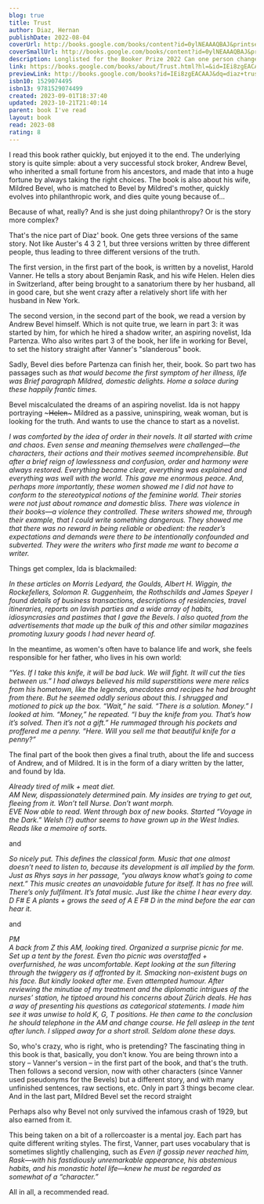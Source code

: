```yaml
---
blog: true
title: Trust
author: Diaz, Hernan
publishDate: 2022-08-04
coverUrl: http://books.google.com/books/content?id=0ylNEAAAQBAJ&printsec=frontcover&img=1&zoom=1&edge=curl&source=gbs_api
coverSmallUrl: http://books.google.com/books/content?id=0ylNEAAAQBAJ&printsec=frontcover&img=1&zoom=5&edge=curl&source=gbs_api
description: Longlisted for the Booker Prize 2022 Can one person change the course of history? 'Genius' Lauren Groff A sweeping, breathtakingly ambitious novel about power, wealth and truth, told by four unique, interlocking voices and set against the backdrop of turbulent 1920s New York. The legendary Wall Street tycoon whose immense wealth gives him the power to do almost anything. The second-generation Italian immigrant tasked with recording his life story. The reclusive, aristocratic wife. And the writer who observes them from afar. In a city devoted to making money and making stories like no other, where wealth means power, who gets to tell the truth? And to rise to the top of a glittering, destructive world, what - and who - do you have to sacrifice?
link: https://books.google.com/books/about/Trust.html?hl=&id=IEi8zgEACAAJ
previewLink: http://books.google.com/books?id=IEi8zgEACAAJ&dq=diaz+trust&hl=&as_pt=BOOKS&cd=4&source=gbs_api
isbn10: 1529074495
isbn13: 9781529074499
created: 2023-09-01T18:37:40
updated: 2023-10-21T21:40:14
parent: book I've read
layout: book
read: 2023-08
rating: 8
---
```

  
I read this book rather quickly, but enjoyed it to the end. The underlying story is quite simple: about a very successful stock broker, Andrew Bevel, who inherited a small fortune from his ancestors, and made that into a huge fortune by always taking the right choices. The book is also about his wife, Mildred Bevel, who is matched to Bevel by Mildred's mother, quickly evolves into philanthropic work, and dies quite young because of...  
  
Because of what, really? And is she just doing philanthropy? Or is the story more complex?  
  
That's the nice part of Diaz' book. One gets three versions of the same story. Not like Auster's 4 3 2 1, but three versions written by three different people, thus leading to three different versions of the truth.  
  
The first version, in the first part of the book, is written by a novelist, Harold Vanner. He tells a story about Benjamin Rask, and his wife Helen. Helen dies in Switzerland, after being brought to a sanatorium there by her husband, all in good care, but she went crazy after a relatively short life with her husband in New York.  
  
The second version, in the second part of the book, we read a version by Andrew Bevel himself. Which is not quite true, we learn in part 3: it was started by him, for which he hired a shadow writer, an aspiring novelist, Ida Partenza. Who also writes part 3 of the book, her life in working for Bevel, to set the history straight after Vanner's "slanderous" book.  
  
Sadly, Bevel dies before Partenza can finish her, their, book. So part two has passages such as _that would become the first symptom of her illness, life was Brief paragraph Mildred, domestic delights. Home a solace during these happily frantic times._  
  
Bevel miscalculated the dreams of an aspiring novelist. Ida is not happy portraying ~~~Helen~~~ Mildred as a passive, uninspiring, weak woman, but is looking for the truth. And wants to use the chance to start as a novelist.   
  
_I was comforted by the idea of order in their novels. It all started with crime and chaos. Even sense and meaning themselves were challenged—the characters, their actions and their motives seemed incomprehensible. But after a brief reign of lawlessness and confusion, order and harmony were always restored. Everything became clear, everything was explained and everything was well with the world. This gave me enormous peace. And, perhaps more importantly, these women showed me I did not have to conform to the stereotypical notions of the feminine world. Their stories were not just about romance and domestic bliss. There was violence in their books—a violence they controlled. These writers showed me, through their example, that I could write something dangerous. They showed me that there was no reward in being reliable or obedient: the reader’s expectations and demands were there to be intentionally confounded and subverted. They were the writers who first made me want to become a writer._  
  
Things get complex, Ida is blackmailed:  
  
_In these articles on Morris Ledyard, the Goulds, Albert H. Wiggin, the Rockefellers, Solomon R. Guggenheim, the Rothschilds and James Speyer I found details of business transactions, descriptions of residencies, travel itineraries, reports on lavish parties and a wide array of habits, idiosyncrasies and pastimes that I gave the Bevels. I also quoted from the advertisements that made up the bulk of this and other similar magazines promoting luxury goods I had never heard of._  
  
In the meantime, as women's often have to balance life and work, she feels responsible for her father, who lives in his own world:  
  
_“Yes. If I take this knife, it will be bad luck. We will fight. It will cut the ties between us.” I had always believed his mild superstitions were mere relics from his hometown, like the legends, anecdotes and recipes he had brought from there. But he seemed oddly serious about this. I shrugged and motioned to pick up the box. “Wait,” he said. “There is a solution. Money.” I looked at him. “Money,” he repeated. “I buy the knife from you. That’s how it’s solved. Then it’s not a gift.” He rummaged through his pockets and proffered me a penny. “Here. Will you sell me that beautiful knife for a penny?”_  
  
The final part of the book then gives a final truth, about the life and success of Andrew, and of Mildred. It is in the form of a diary written by the latter, and found by Ida.  
  
_Already tired of milk + meat diet.  
AM New, dispassionately determined pain. My insides are trying to get out, fleeing from it. Won’t tell Nurse. Don’t want morph.  
EVE Now able to read. Went through box of new books. Started “Voyage in the Dark.” Welsh (?) author seems to have grown up in the West Indies. Reads like a memoire of sorts._  
  
and  
  
_So nicely put. This defines the classical form. Music that one almost doesn’t need to listen to, because its development is all implied by the form. Just as Rhys says in her passage, “you always know what’s going to come next.” This music creates an unavoidable future for itself. It has no free will. There’s only fulfilment. It’s fatal music. Just like the chime I hear every day. D F# E A plants + grows the seed of A E F# D in the mind before the ear can hear it._  
  
and  
  
_PM  
A back from Z this AM, looking tired. Organized a surprise picnic for me. Set up a tent by the forest. Even tho picnic was overstaffed + overfurnished, he was uncomfortable. Kept looking at the sun filtering through the twiggery as if affronted by it. Smacking non-existent bugs on his face. But kindly looked after me. Even attempted humour. After reviewing the minutiae of my treatment and the diplomatic intrigues of the nurses’ station, he tiptoed around his concerns about Zürich deals. He has a way of presenting his questions as categorical statements. I made him see it was unwise to hold K, G, T positions. He then came to the conclusion he should telephone in the AM and change course. He fell asleep in the tent after lunch. I slipped away for a short stroll. Seldom alone these days._  
  
So, who's crazy, who is right, who is pretending? The fascinating thing in this book is that, basically, you don't know. You are being thrown into a story – Vanner's version – in the first part of the book, and that's the truth. Then follows a second version, now with other characters (since Vanner used pseudonyms for the Bevels) but a different story, and with many unfinished sentences, raw sections, etc. Only in part 3 things become clear. And in the last part, Mildred Bevel set the record straight  
  
Perhaps also why Bevel not only survived the infamous crash of 1929, but also earned from it.  
  
This being taken on a bit of a rollercoaster is a mental joy. Each part has quite different writing styles. The first, Vanner, part uses vocabulary that is sometimes slightly challenging, such as _Even if gossip never reached him, Rask—with his fastidiously unremarkable appearance, his abstemious habits, and his monastic hotel life—knew he must be regarded as somewhat of a “character.”_  
  
All in all, a recommended read.  
